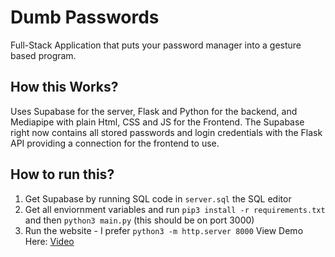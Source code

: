 # Dumb Passwords

Full-Stack Application that puts your password manager into a gesture based program.

## How this Works?
Uses Supabase for the server, Flask and Python for the backend, and Mediapipe with plain Html, CSS and JS for the Frontend. The Supabase right now contains all stored passwords and login credentials with the Flask API providing a connection for the frontend to use.

## How to run this?
1. Get Supabase by running SQL code in `server.sql` the SQL editor
2. Get all enviornment variables and run
   `pip3 install -r requirements.txt` and then `python3 main.py` (this should be on port 3000)
3. Run the website - I prefer `python3 -m http.server 8000`
View Demo Here: [Video](https://www.youtube.com/watch?v=TFRzPojy2UM)
